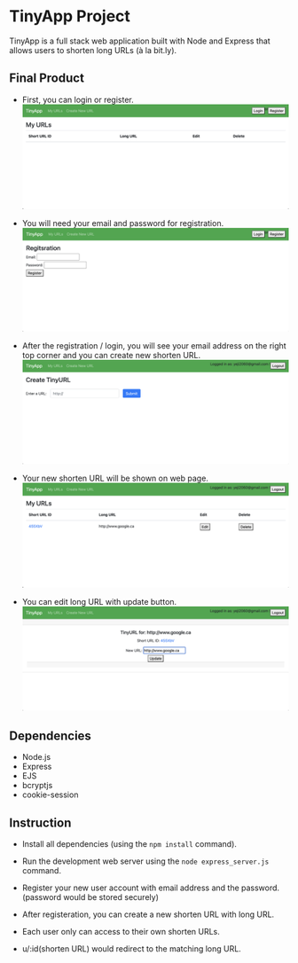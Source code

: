 # TinyApp Project

TinyApp is a full stack web application built with Node and Express that allows users to shorten long URLs (à la bit.ly).

## Final Product

- First, you can login or register.
![](/photos/Screenshot_0.png)

- You will need your email and password for registration.
![](/photos/Screenshot_1.png)

- After the registration / login, you will see your email address on the right top corner and you can create new shorten URL.
![](/photos/Screenshot_2.png)

- Your new shorten URL will be shown on web page.
![](/photos/Screenshot_3.png)

- You can edit long URL with update button.
![](/photos/Screenshot_4.png)



## Dependencies

- Node.js
- Express
- EJS
- bcryptjs
- cookie-session

## Instruction

- Install all dependencies (using the `npm install` command).
- Run the development web server using the `node express_server.js` command.

- Register your new user account with email address and the password. (password would be stored securely)
- After registeration, you can create a new shorten URL with long URL.
- Each user only can access to their own shorten URLs.
- u/:id(shorten URL) would redirect to the matching long URL.



